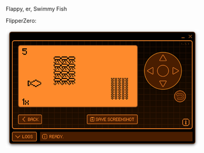 Flappy, er, Swimmy Fish

FlipperZero:
 
![FlipperZero](https://raw.githubusercontent.com/Invizabel/FISH/refs/heads/main/FlipperZero/screenshots/screenshot.png)
 
